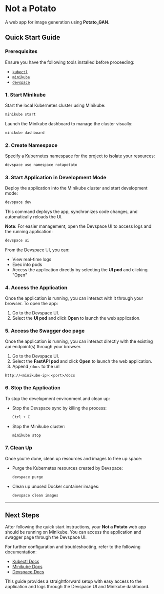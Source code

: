 # Not a Potato
A web app for image generation using **Potato_GAN**.

## Quick Start Guide

### Prerequisites
Ensure you have the following tools installed before proceeding:
* [`kubectl`](https://kubernetes.io/docs/tasks/tools/)
* [`minikube`](https://minikube.sigs.k8s.io/docs/start/)
* [`devspace`](https://devspace.sh/docs/getting-started/installation)

### 1. Start Minikube
Start the local Kubernetes cluster using Minikube:
```bash
minikube start
```

Launch the Minikube dashboard to manage the cluster visually:
```bash
minikube dashboard
```

### 2. Create Namespace
Specify a Kubernetes namespace for the project to isolate your resources:
```bash
devspace use namespace notapotato
```

### 3. Start Application in Development Mode
Deploy the application into the Minikube cluster and start development mode:
```bash
devspace dev
```
This command deploys the app, synchronizes code changes, and automatically reloads the UI.

**Note:** For easier management, open the Devspace UI to access logs and the running application:
```bash
devspace ui
```
From the Devspace UI, you can:
- View real-time logs
- Exec into pods
- Access the application directly by selecting the **UI pod** and clicking "Open"

### 4. Access the Application
Once the application is running, you can interact with it through your browser. To open the app:
1. Go to the Devspace UI.
2. Select the **UI pod** and click **Open** to launch the web application.

### 5. Access the Swagger doc page
Once the application is running, you can interact directly with the existing api endpoint(s) through your browser.
1. Go to the Devspace UI.
2. Select the **FastAPI pod** and click **Open** to launch the web application.
3. Append `/docs` to the url

```
http://<minikube-ip>:<port>/docs
```

### 6. Stop the Application
To stop the development environment and clean up:

* Stop the Devspace sync by killing the process:
  ```bash
  Ctrl + C
  ```

* Stop the Minikube cluster:
  ```bash
  minikube stop
  ```

### 7. Clean Up
Once you're done, clean up resources and images to free up space:

* Purge the Kubernetes resources created by Devspace:
  ```bash
  devspace purge
  ```

* Clean up unused Docker container images:
  ```bash
  devspace clean images
  ```

---

## Next Steps
After following the quick start instructions, your **Not a Potato** web app should be running on Minikube. You can access the application and swagger page through the Devspace UI.

For further configuration and troubleshooting, refer to the following documentation:
- [Kubectl Docs](https://kubernetes.io/docs/reference/kubectl/)
- [Minikube Docs](https://minikube.sigs.k8s.io/docs/)
- [Devspace Docs](https://devspace.sh/docs/)

This guide provides a straightforward setup with easy access to the application and logs through the Devspace UI and Minikube dashboard.